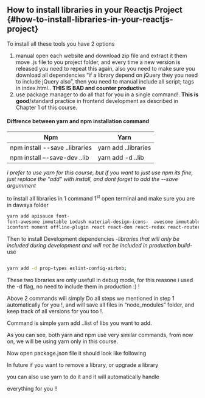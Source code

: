## How to install libraries in your Reactjs Project {#how-to-install-libraries-in-your-reactjs-project}

To install all these tools you have 2 options

1.  manual open each website and download zip file and extract it them move .js file to you project folder, and every time a new version is released you need to repeat this again, also you need to make sure you download all dependencies “if a library depend on jQuery they you need to include jQuery also”, then you need to manual include all script; tags in index.html.. **THIS IS BAD and counter productive**
2.  use package manager to do all that for you in a single command!. **This is good**/standard practice in frontend development as described in Chapter 1 of this course.

#### Diffrence between yarn and npm installation command

| Npm | Yarn |
| --- | --- |
| npm install --save ..libraries | yarn add  ..libraries |
| npm install –-save-dev ..lib | yarn add -d ..lib |

*i prefer to use yarn for this course, but if you want to just use npm its fine, just replace the "add" with install, and dont forget to add the --save argumment*

to install all libraries in 1 command 1<sup>st</sup> open terminal and make sure you are in dawaya folder

```bash
yarn add apisauce font-font-awesome immutable Lodash material-design-icons-  awesome immutable Lodash material-design-icons-iconfont moment offline-plugin react react-dom react-redux react-router react-router-dom redux reselect sanitize.css
```

Then to install Development dependencies *-libraries that will only be included during development and will not be included in production build-* use

```bash

yarn add -d prop-types eslint-config-airbnb;

```

These two libraries are only usefull in debug mode, for this reasone i used the -d flag, no need to include them in production :) !


Above 2 commands will simply Do all steps we mentioned in step 1 automatically for you !, and will save all files in “node_modules” folder, and keep track of all versions for you too !.

Command is simple yarn add ..list of libs you want to add.

As you can see, both yarn and npm use very similar commands, from now on, we will be using yarn only in this course.

Now open package.json file it should look like following

In future if you want to remove a library, or upgrade a library

you can also use yarn to do it and it will automatically handle

everything for you !!